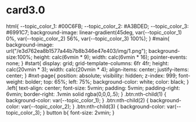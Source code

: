 # card3.0
html{
    --topic_color_1: #00C6FB;
    --topic_color_2: #A3BDED;
    --topic_color_3: #6991C7;
    background-image: linear-gradient(45deg, var(--topic_color_1) 0%, var(--topic_color_2) 56%, var(--topic_color_3) 100%);
}
#main{
    background-image: url("/e3d762ea8b1577a44b7b8b346e47e403/img/1.png");
    background-size:100%;
    height: calc(6vmin * 9);
    width: calc(6vmin * 16);
    pointer-events: none;
}
#start{
    display: grid;
    grid-template-columns: 6fr 4fr;
    height: calc(20vmin * 3);
    width: calc(20vmin * 4);
    align-items: center;
    justify-items: center;
}
#nxt-page{
    position: absolute;
    visibility: hidden;
    z-index: 999;
    font-weight: bolder;
    top: 65%;
    left: 75%;
    background-color: white;
    color: black;
}
.left{
    text-align: center;
    font-size: 5vmin;
    padding: 5vmin;
    padding-right: 6vmin;
    border-right: .1vmin solid rgba(0,0,0,.5);
}
.btn:nth-child(1)
{
    background-color: var(--topic_color_1);
}
.btn:nth-child(2)
{
    background-color: var(--topic_color_2);
}
.btn:nth-child(3)
{
    background-color: var(--topic_color_3);
}
button b{
    font-size: 2vmin;
}
